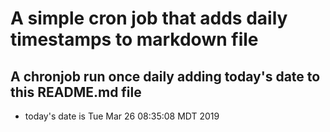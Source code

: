 A simple cron job that adds daily timestamps to markdown file
============================================================
## A chronjob run once daily adding today's date to this README.md file
* today's date is Tue Mar 26 08:35:08 MDT 2019
